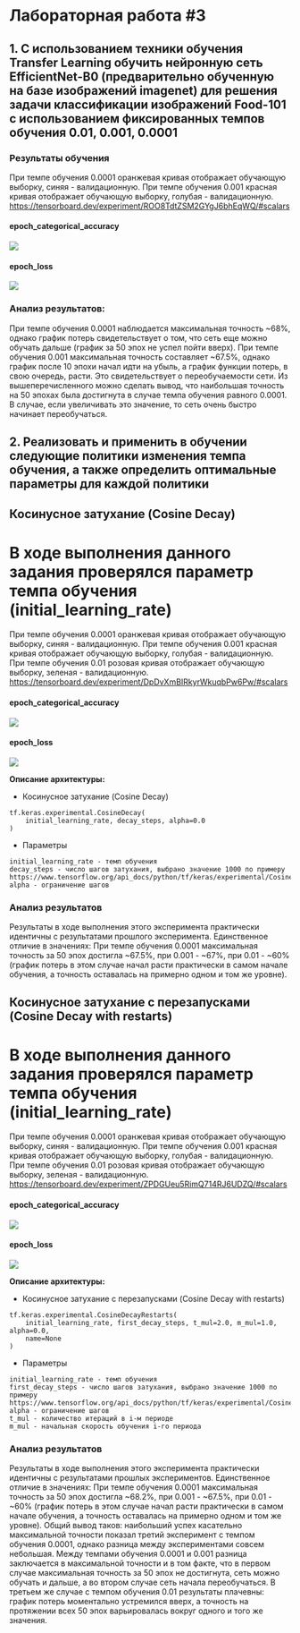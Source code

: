 # Лабораторная работа #3
## 1. С использованием техники обучения Transfer Learning обучить нейронную сеть EfficientNet-B0 (предварительно обученную на базе изображений imagenet) для решения задачи классификации изображений Food-101 с использованием фиксированных темпов обучения 0.01, 0.001, 0.0001

### Результаты обучения
При темпе обучения 0.0001 оранжевая кривая отображает обучающую выборку, синяя - валидационную.
При темпе обучения 0.001 красная кривая отображает обучающую выборку, голубая - валидационную.
https://tensorboard.dev/experiment/ROO8TdtZSM2GYgJ6bhEqWQ/#scalars
#### epoch_categorical_accuracy
<img src="https://raw.githubusercontent.com/PigCakee/omi_lab3/main/epoch_categorical_accuracy_1.svg">

#### epoch_loss
<img src="https://raw.githubusercontent.com/PigCakee/omi_lab3/main/epoch_loss_1.svg">

### Анализ результатов:

При темпе обучения 0.0001 наблюдается максимальная точность ~68%, однако график потерь свидетельствует о том, что сеть еще можно обучать дальше (график за 50 эпох не успел пойти вверх). При темпе обучения 0.001 максимальная точность составляет ~67.5%, однако график после 10 эпохи начал идти на убыль, а график функции потерь, в свою очередь, расти. Это свидетельствует о переобучаемости сети. Из вышеперечисленного можно сделать вывод, что наибольшая точность на 50 эпохах была достигнута в случае темпа обучения равного 0.0001. В случае, если увеличивать это значение, то сеть очень быстро начинает переобучаться.

## 2. Реализовать и применить в обучении следующие политики изменения темпа обучения, а также определить оптимальные параметры для каждой политики
## Косинусное затухание (Cosine Decay)
# В ходе выполнения данного задания проверялся параметр темпа обучения (initial_learning_rate)
При темпе обучения 0.0001 оранжевая кривая отображает обучающую выборку, синяя - валидационную.
При темпе обучения 0.001 красная кривая отображает обучающую выборку, голубая - валидационную.
При темпе обучения 0.01 розовая кривая отображает обучающую выборку, зеленая - валидационную.
https://tensorboard.dev/experiment/DpDvXmBIRkyrWkuqbPw6Pw/#scalars
#### epoch_categorical_accuracy
<img src="https://raw.githubusercontent.com/PigCakee/omi_lab3/main/epoch_categorical_accuracy_2.svg">

#### epoch_loss
<img src="https://raw.githubusercontent.com/PigCakee/omi_lab3/main/epoch_loss_2.svg">

**Описание архитектуры:**
 
* Косинусное затухание (Cosine Decay)
```
tf.keras.experimental.CosineDecay(
    initial_learning_rate, decay_steps, alpha=0.0
)
```

* Параметры
```
initial_learning_rate - темп обучения
decay_steps - число шагов затухания, выбрано значение 1000 по примеру https://www.tensorflow.org/api_docs/python/tf/keras/experimental/CosineDecay#example_usage
alpha - ограничение шагов
```
### Анализ результатов
Результаты в ходе выполнения этого эксперимента практически идентичны с результатами прошлого эксперимента. Единственное отличие в значениях: При темпе обучения 0.0001 максимальная точность за 50 эпох достигла ~67.5%, при 0.001 - ~67%, при 0.01 - ~60% (график потерь в этом случае начал расти практически в самом начале обучения, а точность оставалась на примерно одном и том же уровне).

## Косинусное затухание с перезапусками (Cosine Decay with restarts)
# В ходе выполнения данного задания проверялся параметр темпа обучения (initial_learning_rate)
При темпе обучения 0.0001 оранжевая кривая отображает обучающую выборку, синяя - валидационную.
При темпе обучения 0.001 красная кривая отображает обучающую выборку, голубая - валидационную.
При темпе обучения 0.01 розовая кривая отображает обучающую выборку, зеленая - валидационную.
https://tensorboard.dev/experiment/ZPDGUeu5RimQ714RJ6UDZQ/#scalars
#### epoch_categorical_accuracy
<img src="https://raw.githubusercontent.com/PigCakee/omi_lab3/main/epoch_categorical_accuracy_3.svg">

#### epoch_loss
<img src="https://raw.githubusercontent.com/PigCakee/omi_lab3/main/epoch_loss_3.svg">

**Описание архитектуры:**
 
* Косинусное затухание с перезапусками (Cosine Decay with restarts)
```
tf.keras.experimental.CosineDecayRestarts(
    initial_learning_rate, first_decay_steps, t_mul=2.0, m_mul=1.0, alpha=0.0,
    name=None
)
```

* Параметры
```
initial_learning_rate - темп обучения
first_decay_steps - число шагов затухания, выбрано значение 1000 по примеру https://www.tensorflow.org/api_docs/python/tf/keras/experimental/CosineDecayRestarts#example_usage
alpha - ограничение шагов
t_mul - количество итераций в i-м периоде
m_mul - начальная скорость обучения i-го периода
```
### Анализ результатов
Результаты в ходе выполнения этого эксперимента практически идентичны с результатами прошлых экспериментов. Единственное отличие в значениях: При темпе обучения 0.0001 максимальная точность за 50 эпох достигла ~68.2%, при 0.001 - ~67.5%, при 0.01 - ~60% (график потерь в этом случае начал расти практически в самом начале обучения, а точность оставалась на примерно одном и том же уровне). Общий вывод таков: наибольший успех касательно максимальной точности показал третий эксперимент с темпом обучения 0.0001, однако разница между экспериментами совсем небольшая. Между темпами обучения 0.0001 и 0.001 разница заключается в максимальной точности и в том факте, что в первом случае максимальная точность за 50 эпох не достигнута, сеть можно обучать и дальше, а во втором случае сеть начала переобучаться. В третьем же случае с темпом обучения 0.01 результаты плачевны: график потерь моментально устремился вверх, а точность на протяжении всех 50 эпох варьировалась вокруг одного и того же значения. 
